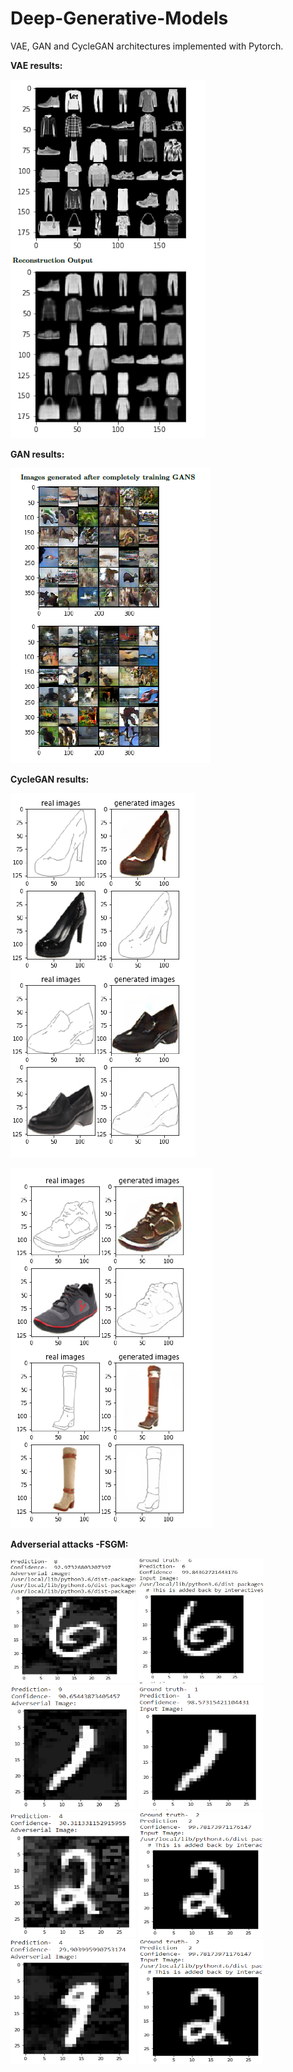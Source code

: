 # Deep-Generative-Models

VAE, GAN and CycleGAN architectures implemented with Pytorch.

**VAE results:**

![](VAE-results.PNG)


**GAN results:**

![](gan-results.PNG)


**CycleGAN results:**

![](cyclegan-results1.PNG)

![](cyclegan-results2.PNG)


**Adverserial attacks -FSGM:**

<img src="4.1 1a.png" width="200" height="200"/>
<img src="4.1 1o.png" width="200" height="200"/>

<img src="4.1 2a.PNG" width="200" height="200"/>
<img src="4.1 2o.PNG" width="200" height="200"/>

<img src="4.2 1a.PNG" width="200" height="200"/>
<img src="4.2 1o.PNG" width="200" height="200"/>

<img src="4.2 2a.PNG" width="200" height="200"/>
<img src="4.2 1o.PNG" width="200" height="200"/>

